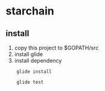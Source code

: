 # starchain

## install

1. copy this project to $GOPATH/src 
2. install glide
3. install dependency
```
    glide install

    glide test
```



